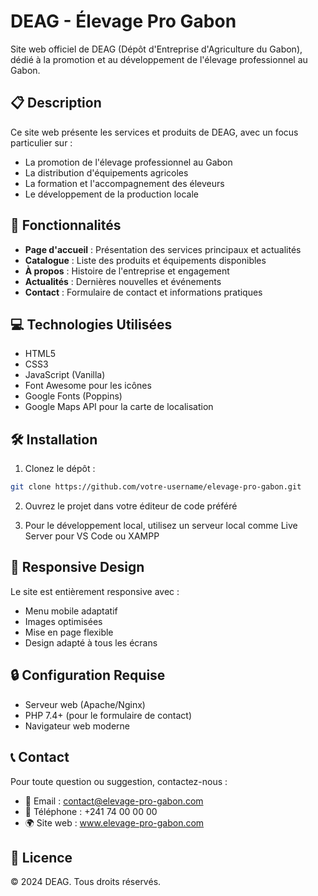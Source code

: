# DEAG - Élevage Pro Gabon

Site web officiel de DEAG (Dépôt d'Entreprise d'Agriculture du Gabon), dédié à la promotion et au développement de l'élevage professionnel au Gabon.

## 📋 Description

Ce site web présente les services et produits de DEAG, avec un focus particulier sur :
- La promotion de l'élevage professionnel au Gabon
- La distribution d'équipements agricoles
- La formation et l'accompagnement des éleveurs
- Le développement de la production locale

## 🚀 Fonctionnalités

- **Page d'accueil** : Présentation des services principaux et actualités
- **Catalogue** : Liste des produits et équipements disponibles
- **À propos** : Histoire de l'entreprise et engagement
- **Actualités** : Dernières nouvelles et événements
- **Contact** : Formulaire de contact et informations pratiques

## 💻 Technologies Utilisées

- HTML5
- CSS3
- JavaScript (Vanilla)
- Font Awesome pour les icônes
- Google Fonts (Poppins)
- Google Maps API pour la carte de localisation

## 🛠️ Installation

1. Clonez le dépôt :
```bash
git clone https://github.com/votre-username/elevage-pro-gabon.git
```

2. Ouvrez le projet dans votre éditeur de code préféré

3. Pour le développement local, utilisez un serveur local comme Live Server pour VS Code ou XAMPP

## 📱 Responsive Design

Le site est entièrement responsive avec :
- Menu mobile adaptatif
- Images optimisées
- Mise en page flexible
- Design adapté à tous les écrans

## 🔒 Configuration Requise

- Serveur web (Apache/Nginx)
- PHP 7.4+ (pour le formulaire de contact)
- Navigateur web moderne

## 📞 Contact

Pour toute question ou suggestion, contactez-nous :
- 📧 Email : contact@elevage-pro-gabon.com
- 📱 Téléphone : +241 74 00 00 00
- 🌍 Site web : www.elevage-pro-gabon.com

## 📄 Licence

© 2024 DEAG. Tous droits réservés. 